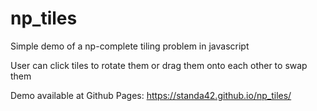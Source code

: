 # np_tiles

Simple demo of a np-complete tiling problem in javascript

User can click tiles to rotate them or drag them onto each other to swap them

Demo available at Github Pages: https://standa42.github.io/np_tiles/